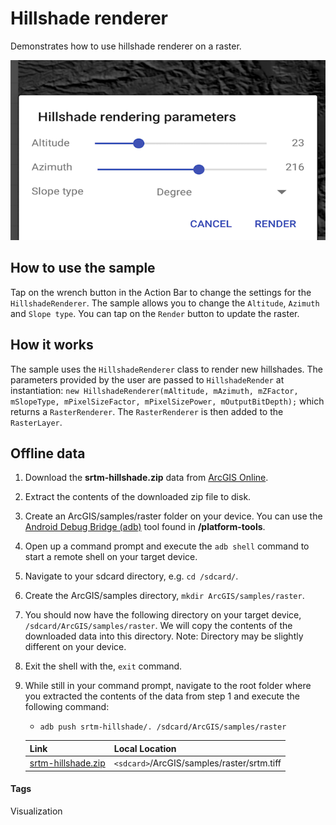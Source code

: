 # Hillshade renderer
Demonstrates how to use hillshade renderer on a raster.

![Hillshade Renderer App](hillshade-renderer.png)

## How to use the sample
Tap on the wrench button in the Action Bar to change the settings for the `HillshadeRenderer`. The sample allows you to change the `Altitude`, `Azimuth` and `Slope type`. You can tap on the `Render` button to update the raster.

## How it works
The sample uses the `HillshadeRenderer` class to render new hillshades. The parameters provided by the user are passed to `HillshadeRender` at instantiation: `new HillshadeRenderer(mAltitude, mAzimuth, mZFactor, mSlopeType, mPixelSizeFactor, mPixelSizePower, mOutputBitDepth);` which returns a `RasterRenderer`. The `RasterRenderer` is then added to the `RasterLayer`. 

## Offline data
1. Download the **srtm-hillshade.zip** data from [ArcGIS Online](https://arcgisruntime.maps.arcgis.com/home/item.html?id=134d60f50e184e8fa56365f44e5ce3fb).  
2. Extract the contents of the downloaded zip file to disk.  
3. Create an ArcGIS/samples/raster folder on your device. You can use the [Android Debug Bridge (adb)](https://developer.android.com/guide/developing/tools/adb.html) tool found in **<sdk-dir>/platform-tools**.
4. Open up a command prompt and execute the `adb shell` command to start a remote shell on your target device.
5. Navigate to your sdcard directory, e.g. `cd /sdcard/`.  
6. Create the ArcGIS/samples directory, `mkdir ArcGIS/samples/raster`.
7. You should now have the following directory on your target device, `/sdcard/ArcGIS/samples/raster`. We will copy the contents of the downloaded data into this directory. Note:  Directory may be slightly different on your device.
8. Exit the shell with the, `exit` command.
9. While still in your command prompt, navigate to the root folder where you extracted the contents of the data from step 1 and execute the following command: 
	* `adb push srtm-hillshade/. /sdcard/ArcGIS/samples/raster`
	

	Link | Local Location
	---------|-------|
	|[srtm-hillshade.zip](https://arcgisruntime.maps.arcgis.com/home/item.html?id=134d60f50e184e8fa56365f44e5ce3fb)| `<sdcard>`/ArcGIS/samples/raster/srtm.tiff |

#### Tags
Visualization